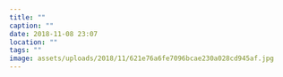 ```yaml
---
title: ""
caption: ""
date: 2018-11-08 23:07
location: ""
tags: ""
image: assets/uploads/2018/11/621e76a6fe7096bcae230a028cd945af.jpg
---
```

